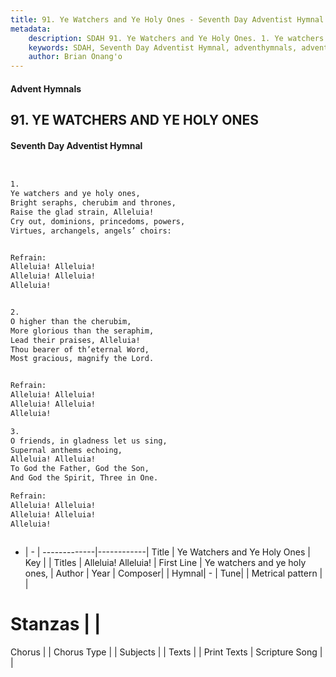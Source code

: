 ```yaml
---
title: 91. Ye Watchers and Ye Holy Ones - Seventh Day Adventist Hymnal
metadata:
    description: SDAH 91. Ye Watchers and Ye Holy Ones. 1. Ye watchers and ye holy ones, Bright seraphs, cherubim and thrones, Raise the glad strain, Alleluia! Cry out, dominions, princedoms, powers, Virtues, archangels, angels’ choirs: 
    keywords: SDAH, Seventh Day Adventist Hymnal, adventhymnals, advent hymnals, Ye Watchers and Ye Holy Ones, Ye watchers and ye holy ones, ,Alleluia! Alleluia!
    author: Brian Onang'o
---
```


#### Advent Hymnals
## 91. YE WATCHERS AND YE HOLY ONES
#### Seventh Day Adventist Hymnal

```txt


1.
Ye watchers and ye holy ones,
Bright seraphs, cherubim and thrones,
Raise the glad strain, Alleluia!
Cry out, dominions, princedoms, powers,
Virtues, archangels, angels’ choirs:


Refrain:
Alleluia! Alleluia!
Alleluia! Alleluia!
Alleluia!


2.
O higher than the cherubim,
More glorious than the seraphim,
Lead their praises, Alleluia!
Thou bearer of th’eternal Word,
Most gracious, magnify the Lord.


Refrain:
Alleluia! Alleluia!
Alleluia! Alleluia!
Alleluia!

3.
O friends, in gladness let us sing,
Supernal anthems echoing,
Alleluia! Alleluia!
To God the Father, God the Son,
And God the Spirit, Three in One.

Refrain:
Alleluia! Alleluia!
Alleluia! Alleluia!
Alleluia!



```

- |   -  |
-------------|------------|
Title | Ye Watchers and Ye Holy Ones |
Key |  |
Titles | Alleluia! Alleluia! |
First Line | Ye watchers and ye holy ones, |
Author | 
Year | 
Composer|  |
Hymnal|  - |
Tune|  |
Metrical pattern | |
# Stanzas |  |
Chorus |  |
Chorus Type |  |
Subjects |  |
Texts |  |
Print Texts | 
Scripture Song |  |
  
